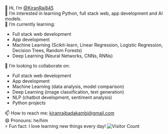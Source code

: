 👋 Hi, I’m [@KiranRaj845](https://github.com/KiranRaj845)  
👀 I’m interested in learning Python, full stack web, app development and AI models.  
🌱 I’m currently learning:

- Full stack web development
- App development
- Machine Learning (Scikit-learn, Linear Regression, Logistic Regression, Decision Trees, Random Forests)
- Deep Learning (Neural Networks, CNNs, RNNs)
  
💞️ I’m looking to collaborate on:  
- Full stack web development  
- App development
- Machine Learning (data analysis, model comparison)  
- Deep Learning (image classification, text generation)  
- NLP (chatbot development, sentiment analysis)  
- Python projects  


📫 How to reach me: kiranrajbadakambi@gmail.com  
😄 Pronouns: he/him  
⚡ Fun fact: I love learning new things every day!
![Visitor Count](https://visitor-badge.laobi.icu/badge?page_id=KiranRaj-B.KiranRaj-B)
